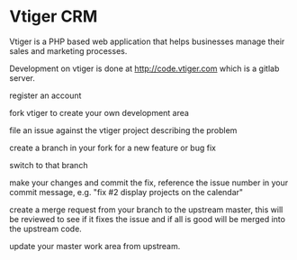 Vtiger CRM
==========

Vtiger is a PHP based web application that helps businesses manage their sales and marketing processes.

Development on vtiger is done at http://code.vtiger.com which is a gitlab server.

register an account


fork vtiger to create your own development area

file an issue against the vtiger project describing the problem

create a branch in your fork for a new feature or bug fix

switch to that branch

make your changes and commit the fix, reference the issue number in your commit message, 
e.g. "fix #2 display projects on the calendar"

create a merge request from your branch to the upstream master, this will be reviewed to see if it fixes the 
issue and if all is good will be merged into the upstream code.

update your master work area from upstream.
